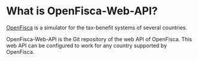 # What is OpenFisca-Web-API?

[OpenFisca](http://www.openfisca.fr/) is a simulator for the tax-benefit systems of several countries.

OpenFisca-Web-API is the Git repository of the web API of OpenFisca. This web API can be configured to work for any country supported by OpenFisca.

